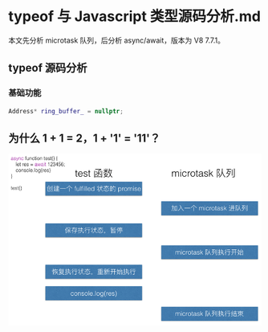 # typeof 与 Javascript 类型源码分析.md
本文先分析 microtask 队列，后分析 async/await，版本为 V8 7.7.1。
## typeof 源码分析


### 基础功能


```c++
Address* ring_buffer_ = nullptr;
```





## 为什么 1 + 1 = 2，1 + '1' = '11'？

![microtaskflow](https://raw.githubusercontent.com/xudale/blog/master/assets/microtaskflow.png)












